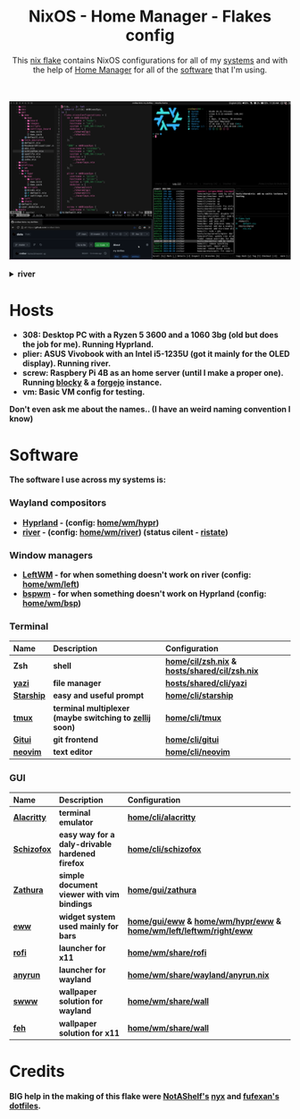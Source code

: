 <h1 align="center"> NixOS - Home Manager - Flakes config </h1>

<div align="center">
    This <a href="https://nixos.wiki/wiki/Flakes ">nix flake</a> contains NixOS configurations for all of my <a href="#Hosts" />systems</a> and with the help of <a href="https://github.com/nix-community/home-manager">Home Manager</a> for all of the <a href="#Software" >software</a> that I'm using. 
</div><br/><br/>

![](.github/assets/Screenshot-2024-08-28_11:20:29.png)

<details><summary><b>river</summary>

![](.github/assets/Screenshot-2024-09-03_15:17:15.png)

</details>

# Hosts
- **308**: Desktop PC with a Ryzen 5 3600 and a 1060 3bg (old but does the job for me). Running Hyprland.
- **plier**: ASUS Vivobook with an Intel i5-1235U (got it mainly for the OLED display). Running river.
- **screw**: Raspbery Pi 4B as an home server (until I make a proper one). Running [blocky](https://github.com/0xERR0R/blocky) & a [forgejo](https://forgejo.org/) instance.
- **vm**: Basic VM config for testing.

Don't even ask me about the names.. (I have an weird naming convention I know)

# Software
The software I use across my systems is:

### Wayland compositors
- [Hyprland](https://github.com/hyprwm/Hyprland) - (config: [home/wm/hypr](home/wm/hypr))
- [river](https://isaacfreund.com/software/river/) - (config: [home/wm/river](home/wm/river)) (status cilent - [ristate](https://github.com/crolbar/ristate))

### Window managers
- [LeftWM](https://github.com/leftwm/leftwm) - for when something doesn't work on river (config: [home/wm/left](home/wm/left))
- [bspwm](https://github.com/baskerville/bspwm) - for when something doesn't work on Hyprland (config: [home/wm/bsp](home/wm/bsp))

### Terminal
| Name | Description | Configuration |
| :--- | :---------- | :------------ |
| Zsh  | shell | [home/cil/zsh.nix](home/cli/zsh.nix) & [hosts/shared/cil/zsh.nix](hosts/shared/cli/zsh.nix) |
| [yazi](https://github.com/sxyazi/yazi) | file manager | [hosts/shared/cli/yazi](hosts/shared/cli/yazi.nix)
| [Starship](https://github.com/starship/starship) | easy and useful prompt | [home/cli/starship](home/cli/starship.nix) |
| [tmux](https://github.com/tmux/tmux) | terminal multiplexer (maybe switching to [zellij](https://github.com/zellij-org/zellij) soon) | [home/cli/tmux](home/cli/tmux.nix) |
| [Gitui](https://github.com/extrawurst/gitui) | git frontend | [home/cli/gitui](home/cli/gitui.nix) |
| [neovim](https://github.com/neovim/neovim) | text editor | [home/cli/neovim](home/cli/neovim) |


### GUI
| Name | Description | Configuration |
| :--- | :---------- | :------------ |
| [Alacritty](https://github.com/alacritty/alacritty) | terminal emulator | [home/cli/alacritty](home/gui/term_emulators/alacritty.nix) |
| [Schizofox](https://github.com/schizofox/schizofox) | easy way for a daly-drivable hardened firefox | [home/cli/schizofox](home/gui/schizofox.nix) |
| [Zathura](https://github.com/pwmt/zathura) | simple document viewer with vim bindings | [home/gui/zathura](home/gui/zathura.nix) |
| [eww](https://github.com/elkowar/eww) | widget system used mainly for bars | [home/gui/eww](home/gui/eww) & [home/wm/hypr/eww](home/wm/hypr/eww) & [home/wm/left/leftwm/right/eww](home/wm/left/leftwm/right/eww)|
| [rofi](https://github.com/davatorium/rofi) | launcher for x11 | [home/wm/share/rofi](home/wm/share/rofi) |
| [anyrun](https://github.com/anyrun-org/anyrun) | launcher for wayland | [home/wm/share/wayland/anyrun.nix](home/wm/share/wayland/anyrun.nix) |
| [swww](https://github.com/LGFae/swww) | wallpaper solution for wayland | [home/wm/share/wall](home/wm/share/wall)
| [feh](https://github.com/derf/feh) | wallpaper solution for x11 | [home/wm/share/wall](home/wm/share/wall)


# Credits
**BIG** help in the making of this flake were [NotAShelf's](https://github.com/NotAShelf) [nyx](https://github.com/NotAShelf/nyx) and [fufexan's](https://github.com/fufexan) [dotfiles](https://github.com/fufexan/dotfiles).
